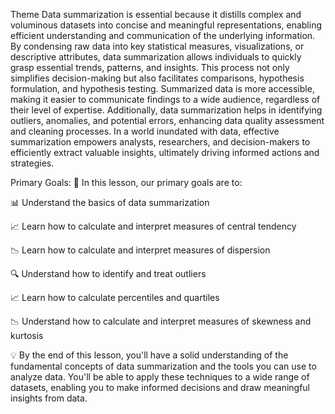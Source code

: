 Theme
Data summarization is essential because it distills complex and voluminous datasets into concise and meaningful representations, 
enabling efficient understanding and communication of the underlying information. 
By condensing raw data into key statistical measures, visualizations, or descriptive attributes, data summarization allows individuals to quickly grasp essential trends, patterns, 
and insights. This process not only simplifies decision-making but also facilitates comparisons, hypothesis formulation, and hypothesis testing. 
Summarized data is more accessible, making it easier to communicate findings to a wide audience, regardless of their level of expertise. 
Additionally, data summarization helps in identifying outliers, anomalies, and potential errors, enhancing data quality assessment and cleaning processes. 
In a world inundated with data, effective summarization empowers analysts, researchers, and decision-makers to efficiently extract valuable insights, 
ultimately driving informed actions and strategies.

Primary Goals:
🎯 In this lesson, our primary goals are to:

📊 Understand the basics of data summarization

📈 Learn how to calculate and interpret measures of central tendency

📉 Learn how to calculate and interpret measures of dispersion

🔍 Understand how to identify and treat outliers

📈 Learn how to calculate percentiles and quartiles

📉 Understand how to calculate and interpret measures of skewness and kurtosis

💡 By the end of this lesson, you'll have a solid understanding of the fundamental concepts of data summarization and the tools you can use to analyze data. 
You'll be able to apply these techniques to a wide range of datasets, enabling you to make informed decisions and draw meaningful insights from data.
